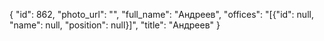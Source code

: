 {
    "id": 862,
    "photo_url": "",
    "full_name": "Андреев",
    "offices": "[{\"id\": null, \"name\": null, \"position\": null}]",
    "title": "Андреев"
}
